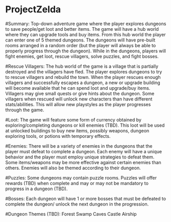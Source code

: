 # ProjectZelda

#Summary:
Top-down adventure game where the player explores dungeons to save people/get loot and better items. The game will have a hub world where they can upgrade tools and buy items. From this hub world the player can enter one of 5 themed dungeons. The dungeons will have pre-built rooms arranged in a random order (but the player will always be able to properly progress through the dungeon). While in the dungeons, players will fight enemies, get loot, rescue villagers, solve puzzles, and fight bosses.

#Rescue Villagers:
The hub world of the game is a village that is partially destroyed and the villagers have fled. The player explores dungeons to try to rescue villagers and rebuild the town. When the player rescues enough villagers and successfully escapes a dungeon, a new or upgrade building will become available that he can spend loot and upgrade/buy items. Villagers may give small quests or give hints about the dungeon. Some villagers when rescued will unlock new characters than have different stats/abilities. This will allow new playstyles as the player progresses through the game.

#Loot:
The game will feature some form of currency obtained by exploring/completing dungeons or kill enemies (TBD). This loot will be used at unlocked buildings to buy new items, possibly weapons, dungeon exploring tools, or potions with temporary effects.

#Enemies:
There will be a variety of enemies in the dungeons that the player must defeat to complete a dungeon. Each enemy will have a unique behavior and the player must employ unique strategies to defeat them. Some items/weapons may be more effective against certain enemies than others. Enemies will also be themed according to their dungeon. 

#Puzzles:
Some dungeons may contain puzzle rooms. Puzzles will offer rewards (TBD) when complete and may or may not be mandatory to progress in a dungeon (TBD).

#Bosses:
Each dungeon will have 1 or more bosses that must be defeated to complete the dungeon/ unlock the next dungeon in the progression. 

#Dungeon Themes (TBD):
  Forest
  Swamp
  Caves
  Castle
  Airship
